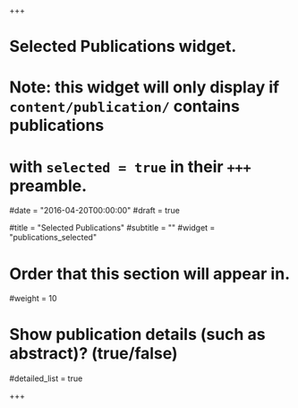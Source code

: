 +++
# Selected Publications widget.
# Note: this widget will only display if `content/publication/` contains publications
# with `selected = true` in their `+++` preamble.

#date = "2016-04-20T00:00:00"
#draft = true

#title = "Selected Publications"
#subtitle = ""
#widget = "publications_selected"

# Order that this section will appear in.
#weight = 10

# Show publication details (such as abstract)? (true/false)
#detailed_list = true

+++

